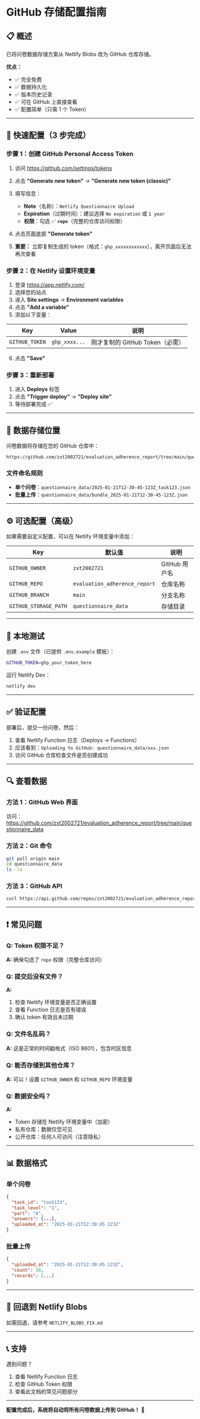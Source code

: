 # GitHub 存储配置指南

## 📋 概述

已将问卷数据存储方案从 Netlify Blobs 改为 GitHub 仓库存储。

**优点：**
- ✅ 完全免费
- ✅ 数据持久化
- ✅ 版本历史记录
- ✅ 可在 GitHub 上直接查看
- ✅ 配置简单（只需 1 个 Token）

---

## 🚀 快速配置（3 步完成）

### 步骤 1：创建 GitHub Personal Access Token

1. 访问 https://github.com/settings/tokens
2. 点击 **"Generate new token"** → **"Generate new token (classic)"**
3. 填写信息：
   - **Note**（名称）：`Netlify Questionnaire Upload`
   - **Expiration**（过期时间）：建议选择 `No expiration` 或 `1 year`
   - **权限**：勾选 ✅ **`repo`**（完整的仓库访问权限）

4. 点击页面底部 **"Generate token"**
5. **重要：** 立即复制生成的 token（格式：`ghp_xxxxxxxxxxxx`），离开页面后无法再次查看

### 步骤 2：在 Netlify 设置环境变量

1. 登录 https://app.netlify.com/
2. 选择您的站点
3. 进入 **Site settings** → **Environment variables**
4. 点击 **"Add a variable"**
5. 添加以下变量：

| Key | Value | 说明 |
|-----|-------|------|
| `GITHUB_TOKEN` | `ghp_xxxx...` | 刚才复制的 GitHub Token（必需） |

6. 点击 **"Save"**

### 步骤 3：重新部署

1. 进入 **Deploys** 标签
2. 点击 **"Trigger deploy"** → **"Deploy site"**
3. 等待部署完成 ✅

---

## 📂 数据存储位置

问卷数据将存储在您的 GitHub 仓库中：

```
https://github.com/zxt2002721/evaluation_adherence_report/tree/main/questionnaire_data/
```

### 文件命名规则

- **单个问卷**：`questionnaire_data/2025-01-21T12-30-45-123Z_task123.json`
- **批量上传**：`questionnaire_data/bundle_2025-01-21T12-30-45-123Z.json`

---

## ⚙️ 可选配置（高级）

如果需要自定义配置，可以在 Netlify 环境变量中添加：

| Key | 默认值 | 说明 |
|-----|--------|------|
| `GITHUB_OWNER` | `zxt2002721` | GitHub 用户名 |
| `GITHUB_REPO` | `evaluation_adherence_report` | 仓库名称 |
| `GITHUB_BRANCH` | `main` | 分支名称 |
| `GITHUB_STORAGE_PATH` | `questionnaire_data` | 存储目录 |

---

## 🧪 本地测试

创建 `.env` 文件（已提供 `.env.example` 模板）：

```bash
GITHUB_TOKEN=ghp_your_token_here
```

运行 Netlify Dev：

```bash
netlify dev
```

---

## ✅ 验证配置

部署后，提交一份问卷，然后：

1. 查看 Netlify Function 日志（Deploys → Functions）
2. 应该看到：`Uploading to GitHub: questionnaire_data/xxx.json`
3. 访问 GitHub 仓库检查文件是否创建成功

---

## 🔍 查看数据

### 方法 1：GitHub Web 界面
访问：https://github.com/zxt2002721/evaluation_adherence_report/tree/main/questionnaire_data

### 方法 2：Git 命令
```bash
git pull origin main
cd questionnaire_data
ls -la
```

### 方法 3：GitHub API
```bash
curl https://api.github.com/repos/zxt2002721/evaluation_adherence_report/contents/questionnaire_data
```

---

## ❗ 常见问题

### Q: Token 权限不足？
**A:** 确保勾选了 `repo` 权限（完整仓库访问）

### Q: 提交后没有文件？
**A:** 
1. 检查 Netlify 环境变量是否正确设置
2. 查看 Function 日志是否有错误
3. 确认 token 有效且未过期

### Q: 文件名乱码？
**A:** 这是正常的时间戳格式（ISO 8601），包含时区信息

### Q: 能否存储到其他仓库？
**A:** 可以！设置 `GITHUB_OWNER` 和 `GITHUB_REPO` 环境变量

### Q: 数据安全吗？
**A:** 
- Token 存储在 Netlify 环境变量中（加密）
- 私有仓库：数据仅您可见
- 公开仓库：任何人可访问（注意隐私）

---

## 📊 数据格式

### 单个问卷
```json
{
  "task_id": "task123",
  "task_level": "1",
  "part": "A",
  "answers": {...},
  "uploaded_at": "2025-01-21T12:30:45.123Z"
}
```

### 批量上传
```json
{
  "uploaded_at": "2025-01-21T12:30:45.123Z",
  "count": 10,
  "records": [...]
}
```

---

## 🔄 回退到 Netlify Blobs

如需回退，请参考 `NETLIFY_BLOBS_FIX.md`

---

## 📞 支持

遇到问题？
1. 查看 Netlify Function 日志
2. 检查 GitHub Token 权限
3. 查看此文档的常见问题部分

---

**配置完成后，系统将自动将所有问卷数据上传到 GitHub！** 🎉
